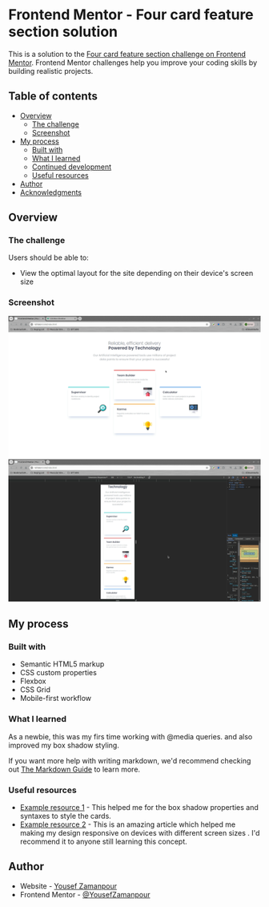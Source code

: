 # Frontend Mentor - Four card feature section solution

This is a solution to the [Four card feature section challenge on Frontend Mentor](https://www.frontendmentor.io/challenges/four-card-feature-section-weK1eFYK). Frontend Mentor challenges help you improve your coding skills by building realistic projects. 

## Table of contents

- [Overview](#overview)
  - [The challenge](#the-challenge)
  - [Screenshot](#screenshot)
- [My process](#my-process)
  - [Built with](#built-with)
  - [What I learned](#what-i-learned)
  - [Continued development](#continued-development)
  - [Useful resources](#useful-resources)
- [Author](#author)
- [Acknowledgments](#acknowledgments)


## Overview

### The challenge

Users should be able to:

- View the optimal layout for the site depending on their device's screen size

### Screenshot

![](./design/screenshot.jpg)
![](./design/screenshot-solution-mobile-device.jpg)



## My process

### Built with

- Semantic HTML5 markup
- CSS custom properties
- Flexbox
- CSS Grid
- Mobile-first workflow


### What I learned

As a newbie, this was my firs time working with @media queries. and also improved my box shadow styling.



If you want more help with writing markdown, we'd recommend checking out [The Markdown Guide](https://www.markdownguide.org/) to learn more.


### Useful resources

- [Example resource 1](https://www.w3schools.com/css/css3_shadows_box.asp) - This helped me for the box shadow properties and syntaxes to style the cards.
- [Example resource 2](https://developer.mozilla.org/en-US/docs/Web/CSS/CSS_media_queries/Using_media_queries) - This is an amazing article which helped me making my design responsive on devices with different screen sizes . I'd recommend it to anyone still learning this concept.

## Author

- Website - [Yousef Zamanpour](https://www.your-site.com)
- Frontend Mentor - [@YousefZamanpour](https://www.frontendmentor.io/profile/YousefZamanpour)

